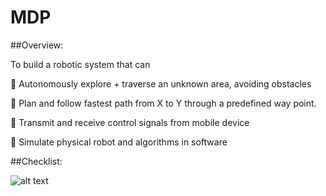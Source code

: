 # MDP

##Overview: 

To build a robotic system that can

 Autonomously explore + traverse an unknown area, avoiding
obstacles


 Plan and follow fastest path from X to Y through a predefined
way point.


 Transmit and receive control signals from mobile device


 Simulate physical robot and algorithms in software

##Checklist: 

![alt text](https://raw.githubusercontent.com/boonleng94/MDP-Algorithm/master/Algo%20Checklist.PNG)
